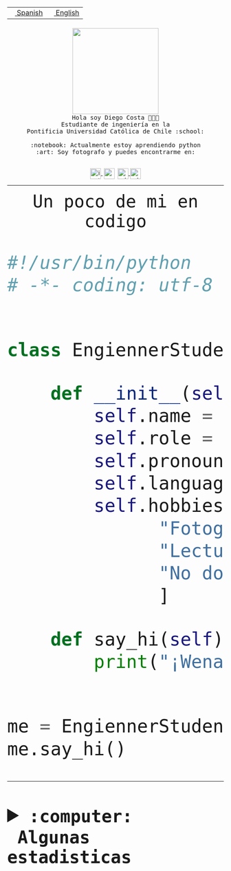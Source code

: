 <table border="0"  align="right">
 <tr><td><a href="README.md"><img src="https://upload.wikimedia.org/wikipedia/commons/thumb/8/89/Bandera_de_Espa%C3%B1a.svg/1200px-Bandera_de_Espa%C3%B1a.svg.png" height="10"> Spanish</a></td>
 <td><a href="README.en.md"><img src="https://upload.wikimedia.org/wikipedia/commons/a/a4/Flag_of_the_United_States.svg" height="10"> English</a></td></tr>
</table><br><br><br>


<p align="center">
  <img src="https://github.com/diegocostares/diegocostares/blob/main/Images/aaa2.gif?raw=true" height="200px" weight="200px">
  <br><samp>
    Hola soy Diego Costa 👨🏻‍💻<br>
    Estudiante de ingeniería en la <br>
    Pontificia Universidad Católica de Chile :school:<br>
  <br>
    :notebook: Actualmente estoy aprendiendo python <br>
    :art: Soy fotografo y puedes encontrarme en: <br>
  <br></samp>
  
</p>

<p align="center">
   <a href="https://instagram.com/diegocosta_no" target="blank">
    <img 
    align="center" src="https://cdn.jsdelivr.net/npm/simple-icons@3.0.1/icons/instagram.svg" alt="instagram" height="25px" width="25px" />
  </a>
  <a style="border: 3px solid; color: white;"href="https://t.me/diegocosta_no" target="blank">
  <img
  align="center" alt="Telegram" width="25px" src="https://icons-for-free.com/iconfiles/png/512/Telegram-1324888767380505522.png" />
</a>
<a href="https://api.whatsapp.com/send?phone=56971897835&text=Hola!" target="blank">
  <img
  align="center" alt="wtsp" width="25px" src="https://img.icons8.com/pastel-glyph/2x/whatsapp--v2.png" />
</a>
<a href="https://www.linkedin.com/in/diego-costa-786249213/" target="blank">
  <img
  align="center" alt="wtsp" width="25px" src="https://img.icons8.com/metro/452/linkedin.png" />
</a>

  </a>
</p>

---


<p align="center"><font size="25"><samp>Un poco de mi en codigo</samp></front></p>


```python
#!/usr/bin/python
# -*- coding: utf-8 -*-


class EngiennerStudent:

    def __init__(self):
        self.name = "Diego Costa"
        self.role = "Estudiante"
        self.pronouns = "he/him"
        self.language_spoken = ["es_CL", "en_US"]
        self.hobbies = [
              "Fotografia",
              "Lectura",
              "No dormir",
              ]

    def say_hi(self):
        print("¡Wena mundo!")


me = EngiennerStudent()
me.say_hi()
```
---
<details>
  <summary><b><samp>:computer: &nbsp;Algunas estadisticas</samp></b></summary>
  <br/></p>

<!--START_SECTION:waka-->
![Code Time](http://img.shields.io/badge/Code%20Time-873%20hrs%2039%20mins-blue)

**Soy nocturno 🦉** 

```text
🌞 Mañana                 9 commits           ░░░░░░░░░░░░░░░░░░░░░░░░░   00.37 % 
🌆 Día                    745 commits         ████████░░░░░░░░░░░░░░░░░   30.38 % 
🌃 Tarde                  1067 commits        ███████████░░░░░░░░░░░░░░   43.52 % 
🌙 Noche                  631 commits         ██████░░░░░░░░░░░░░░░░░░░   25.73 % 
```
📅 **Soy más productivo los Martes** 

```text
Lunes                    388 commits         ████░░░░░░░░░░░░░░░░░░░░░   15.82 % 
Martes                   508 commits         █████░░░░░░░░░░░░░░░░░░░░   20.72 % 
Miércoles                311 commits         ███░░░░░░░░░░░░░░░░░░░░░░   12.68 % 
Jueves                   299 commits         ███░░░░░░░░░░░░░░░░░░░░░░   12.19 % 
Viernes                  385 commits         ████░░░░░░░░░░░░░░░░░░░░░   15.70 % 
Sábado                   212 commits         ██░░░░░░░░░░░░░░░░░░░░░░░   08.65 % 
Domingo                  349 commits         ████░░░░░░░░░░░░░░░░░░░░░   14.23 % 
```


📊 **Esta semana me dediqué a** 

```text
🐱‍💻 Proyectos: 
2023-1-S4-Grupo2-Scraper 30 hrs 3 mins       ███████████████████████░░   92.81 % 
proyecto-grupo-31        37 mins             ░░░░░░░░░░░░░░░░░░░░░░░░░   01.93 % 
Test                     35 mins             ░░░░░░░░░░░░░░░░░░░░░░░░░   01.82 % 
ShareGO [GitHub]         31 mins             ░░░░░░░░░░░░░░░░░░░░░░░░░   01.62 % 
gpti-scrapper-main       22 mins             ░░░░░░░░░░░░░░░░░░░░░░░░░   01.17 % 
```


 Last Updated on 03/05/2023 10:20:04 UTC
<!--END_SECTION:waka-->
  
  

<p align="center"> <img src="https://github-readme-stats.vercel.app/api?username=diegocostares&show_icons=true&theme=ayu-mirage" alt="abhisheknaiidu" /></p>
 
</details>
